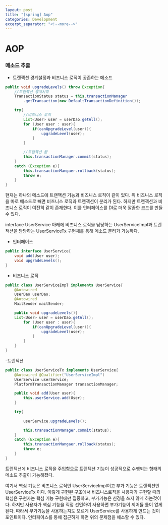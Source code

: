 ```yaml
---
layout: post
title: "[spring] Aop"
categories: Development
excerpt_separator: "<!--more-->"
---
```



# AOP

### 메소드 추출

- 트랜잭션 경계설정과 비즈니스 로직이 공존하는 메소드
```java
public void upgradeLevels() throw Exception{
    //트랜잭션 경계시작
    TransactionStatus status = this.transactionManager
        .getTransaction(new DefaultTransactionDefinition());

    try{
        //비즈니스 로직
        List<User> user = userDao.getAll();
        for (User user : user){
            if(canUpgradeLevel(user)){
                upgradeLevel(user);
            }
        }

        //트랜잭션 끝
        this.transactionManager.commit(status);
    }
    catch (Exception e){
        this.transactionMangaer.rollback(status);
        throw e;
    }
}

```

현재는 하나의 메소드에 트랜잭션 기능과 비즈니스 로직이 같이 있다. 위 비즈니스 로직을 따로 메소드로 빼면 비즈니스 로직과 트랜잭션이 분리가 된다. 하지만 트랜잭션과 비즈니스 로직이 여전히 같이 존재한다. 이를 인터페이스를 DI로 더욱 깔끔한 코드를 만들 수 있다.

interface UserService 아래에 비즈니스 로직을 담당하는 UserServiceImpl과 트랜잭션을 담당하는 UserServiceTx 구현체를 통해 메소드 분리가 가능하다.
- 인터페이스
```java
public interface UserService{
    void add(User user);
    void upgradeLevels();
}
```
- 비즈니스 로직
```java
public class UserServiceImpl implements UserService{
    @Autowired
    UserDao userDao;
    @Autowired
    MailSender mailSender;

    public void upgradeLevels(){
    List<User> user = userDao.getAll();
        for (User user : user){
            if(canUpgradeLevel(user)){
                upgradeLevel(user);
            }
        }
    }
}
```
-트랜잭션
```java
public class UserServiceTx implements UserService{
    @Autowired @Qualifier("UserServiceImpl")
    UserService userService;
    PlatformTransactionManager transactionManager;

    public void add(User user){
        this.userService.add(User);
    }

    try{
        
        userService.upgradeLevels();

        this.transactionManager.commit(status);
    }
    catch (Exception e){
        this.transactionMangaer.rollback(status);
        throw e;
    }
}
```

트랜잭션에 비즈니스 로직을 주입함으로 트랜잭션 기능이 성공적으로 수행되는 형태의 메소드 추출이 가능해졌다.

여기서 핵심 기능은 비즈니스 로직인 UserServiceImpl이고 부가 기능은 트랜잭션인 UserServiceTx 이다. 이렇게 구현된 구조에서 비즈니스로직을 사용자가 구현할 때의 핵심은 구현자는 핵심 기능 구현에만 집중하고, 부가기능은 신경을 쓰지 않게 하는것이다. 하지만 사용자가 핵심 기능을 직접 선언하여 사용하면 부가기능이 끼어들 틈이 없게 된다. 따라서 부가기능을 사용하는지도 모르게 UserService를 사용하게 만드는 것이 포인트이다. 인터페이스를 통해 접근하게 하면 위의 문제점을 해소할 수 있다.


